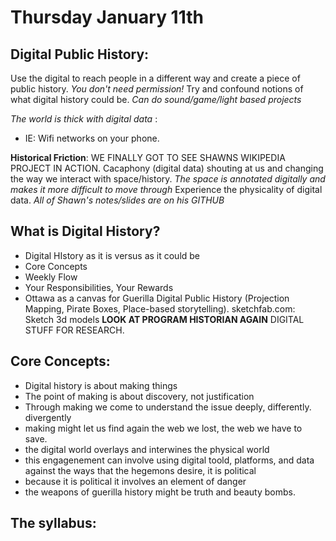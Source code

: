 # Thursday January 11th

## Digital Public History:
Use the digital to reach people in a different way and create a piece of public history.
*You don't need permission!* 
Try and confound notions of what digital history could be.
*Can do sound/game/light based projects*

*The world is thick with digital data* :
- IE: Wifi networks on your phone. 

**Historical Friction**:
WE FINALLY GOT TO SEE SHAWNS WIKIPEDIA PROJECT IN ACTION. Cacaphony (digital data) shouting at us and changing the way we interact with space/history. *The space is annotated digitally and makes it more difficult to move through* Experience the physicality of digital data. 
*All of Shawn's notes/slides are on his GITHUB*

## What is Digital History?
- Digital HIstory as it is versus as it could be 
- Core Concepts
- Weekly Flow
- Your Responsibilities, Your Rewards
- Ottawa as a canvas for Guerilla Digital Public History (Projection Mapping, Pirate Boxes, Place-based storytelling).
sketchfab.com: Sketch 3d models 
**LOOK AT PROGRAM HISTORIAN AGAIN** DIGITAL STUFF FOR RESEARCH. 

## Core Concepts:
- Digital history is about making things
- The point of making is about discovery, not justification
- Through making we come to understand the issue deeply, differently. divergently
- making might let us find again the web we lost, the web we have to save.
- the digital world overlays and interwines the physical world
- this engagenement can involve using digital toold, platforms, and data against the ways that the hegemons desire, it is political
- because it is political it involves an element of danger
- the weapons of guerilla history might be truth and beauty bombs.

## The syllabus:

